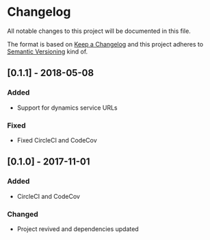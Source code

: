 # Changelog
All notable changes to this project will be documented in this file.

The format is based on [Keep a Changelog](http://keepachangelog.com/en/1.0.0/)
and this project adheres to [Semantic Versioning](http://semver.org/spec/v2.0.0.html) kind of.

## [0.1.1] - 2018-05-08
### Added
 - Support for dynamics service URLs
 
### Fixed
 - Fixed CircleCI and CodeCov

## [0.1.0] - 2017-11-01
### Added
 - CircleCI and CodeCov

### Changed
 - Project revived and dependencies updated
